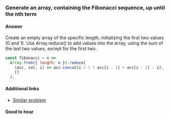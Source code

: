 ### Generate an array, containing the Fibonacci sequence, up until the nth term

#### Answer

Create an empty array of the specific length, initializing the first two values (0 and 1). Use Array.reduce() to add values into the array, using the sum of the last two values, except for the first two.

```js
const fibonacci = n =>
  Array.from({ length: n }).reduce(
    (acc, val, i) => acc.concat(i > 1 ? acc[i - 1] + acc[i - 2] : i),
    []
  );
```

#### Additional links

* [Similar problem](https://github.com/Chalarangelo/30-seconds-of-code/blob/master/snippets_archive/fibonacciUntilNum.md)

#### Good to hear

<!-- tags: (javascript) -->
